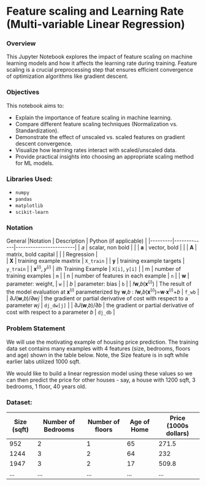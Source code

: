 # Feature scaling and Learning Rate (Multi-variable Linear Regression)
### Overview
This Jupyter Notebook explores the impact of feature scaling on machine learning models and how it affects the learning rate during training. Feature scaling is a crucial preprocessing step that ensures efficient convergence of optimization algorithms like gradient descent.
### Objectives
This notebook aims to:
- Explain the importance of feature scaling in machine learning.
- Compare different feature scaling techniques (Normalization vs. Standardization).
- Demonstrate the effect of unscaled vs. scaled features on gradient descent convergence.
- Visualize how learning rates interact with scaled/unscaled data.
- Provide practical insights into choosing an appropriate scaling method for ML models.
### Libraries Used:
- `numpy`
- `pandas`
- `matplotlib`
- `scikit-learn`
### Notation
General
|Notation	| Description	| Python (if applicable) |
|---------|-------------|------------------------|
| 𝑎 | scalar, non bold	| |
| 𝐚 |	vector, bold	| |
| 𝐀 |	matrix, bold capital	| |
| Regression	|	
| 𝐗 | training example maxtrix | `X_train` |
| 𝐲 |	training example targets	| `y_train` |
| 𝐱<sup>(𝑖)</sup>, 𝑦<sup>(𝑖)</sup> | 𝑖𝑡ℎ Training Example |	`X[i]`, `y[i]` |
| m	| number of training examples	| `m` |
| n	| number of features in each example | `n` |
| 𝐰 | parameter: weight, |	`w` |
| 𝑏 | parameter: bias	| `b` |
| 𝑓𝐰,𝑏(𝐱<sup>(𝑖)</sup>) | The result of the model evaluation at  𝐱<sup>(𝑖)</sup> parameterized by  𝐰,𝑏 :  𝑓𝐰,𝑏(𝐱<sup>(𝑖)</sup>)=𝐰⋅𝐱<sup>(𝑖)</sup>+𝑏 | `f_wb` |
| ∂𝐽(𝐰,𝑏)/∂𝑤𝑗 |	the gradient or partial derivative of cost with respect to a parameter  𝑤𝑗 | `dj_dw[j]` |
| ∂𝐽(𝐰,𝑏)/∂𝑏 | the gradient or partial derivative of cost with respect to a parameter  𝑏 | 	`dj_db` |
### Problem Statement
We will use the motivating example of housing price prediction. The training data set contains many examples with 4 features (size, bedrooms, floors and age) shown in the table below. Note, the Size feature is in sqft while earlier labs utilized 1000 sqft.  

We would like to build a linear regression model using these values so we can then predict the price for other houses - say, a house with 1200 sqft, 3 bedrooms, 1 floor, 40 years old.
### Dataset:
| Size (sqft) |	Number of Bedrooms	| Number of floors	| Age of Home	| Price (1000s dollars) |
|-------------|---------------------|-------------------|-------------|-----------------------|
| 952	| 2	| 1	| 65 | 271.5 |
| 1244	| 3	| 2	| 64	| 232 |
| 1947	| 3	| 2	| 17	| 509.8 |
| ...	| ...	| ...	| ...	| ... |
